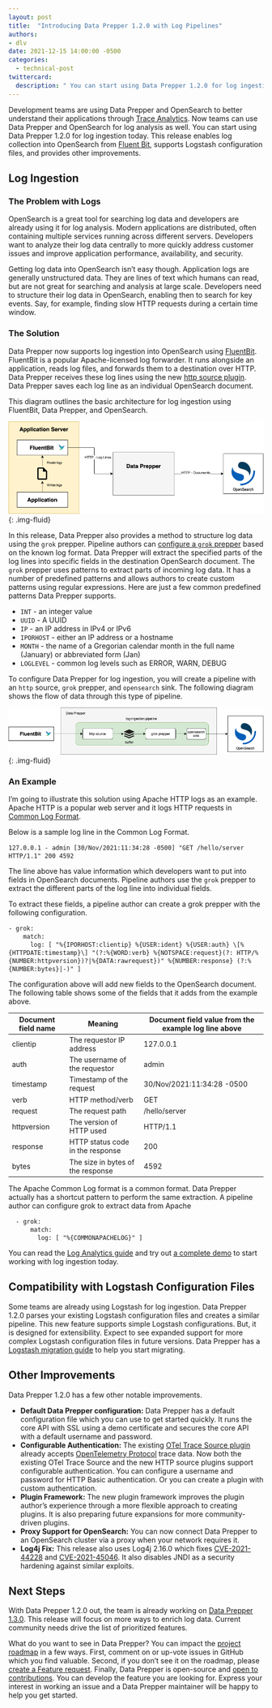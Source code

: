 ```yaml
---
layout: post
title:  "Introducing Data Prepper 1.2.0 with Log Pipelines"
authors:
- dlv
date: 2021-12-15 14:00:00 -0500
categories:
  - technical-post
twittercard:
  description: " You can start using Data Prepper 1.2.0 for log ingestion today. This release enables log collection into OpenSearch from Fluent Bit."
---
```


Development teams are using Data Prepper and OpenSearch to better understand their applications through 
[Trace Analytics](https://opensearch.org/docs/latest/observability-plugins/trace/index/). Now teams can 
use Data Prepper and OpenSearch for log analysis as well. You can start using Data Prepper 1.2.0 for 
log ingestion today. This release enables log collection into OpenSearch from 
[Fluent Bit](https://fluentbit.io/), supports Logstash configuration files, and provides other improvements.

## Log Ingestion

### The Problem with Logs

OpenSearch is a great tool for searching log data and developers are already using it for log analysis. 
Modern applications are distributed, often containing multiple services running across different servers. 
Developers want to analyze their log data centrally to more quickly address customer issues and improve 
application performance, availability, and security.

Getting log data into OpenSearch isn’t easy though. Application logs are generally unstructured data. 
They are lines of text which humans can read, but are not great for searching and analysis at large scale. 
Developers need to structure their log data in OpenSearch, enabling then to search for key events. Say, for 
example, finding slow HTTP requests during a certain time window.

### The Solution

Data Prepper now supports log ingestion into OpenSearch using [FluentBit](https://fluentbit.io/). FluentBit 
is a popular Apache-licensed log forwarder. It runs alongside an application, reads log files, and forwards them 
to a destination over HTTP. Data Prepper receives these log lines using the new 
[http source plugin](https://github.com/opensearch-project/data-prepper/tree/main/data-prepper-plugins/http-source).
Data Prepper saves each log line as an individual OpenSearch document.

This diagram outlines the basic architecture for log ingestion using FluentBit, Data Prepper, and OpenSearch.

![Architecture](/assets/media/blog-images/2021-12-15-Introducing-Data-Prepper-1.2.0-with-Log-Pipelines/Architecture.png){: .img-fluid}

In this release, Data Prepper also provides a method to structure log data using the `grok` prepper. Pipeline authors can 
[configure a `grok` prepper](https://github.com/opensearch-project/data-prepper/tree/main/data-prepper-plugins/grok-prepper) 
based on the known log format. Data Prepper will extract the specified parts of the log lines into specific fields in the 
destination OpenSearch document. The `grok` prepper uses patterns to extract parts of incoming log data. It has a number of 
predefined patterns and allows authors to create custom patterns using regular expressions. Here are just a few common 
predefined patterns Data Prepper supports.

* `INT` - an integer value
* `UUID` - A UUID
* `IP` - an IP address in IPv4 or IPv6
* `IPORHOST` - either an IP address or a hostname
* `MONTH` - the name of a Gregorian calendar month in the full name (January) or abbreviated form (Jan)
* `LOGLEVEL` - common log levels such as ERROR, WARN, DEBUG

To configure Data Prepper for log ingestion, you will create a pipeline with an `http` source, `grok` prepper, and `opensearch` sink. 
The following diagram shows the flow of data through this type of pipeline.

![Pipeline](/assets/media/blog-images/2021-12-15-Introducing-Data-Prepper-1.2.0-with-Log-Pipelines/Pipeline.png){: .img-fluid}

### An Example

I’m going to illustrate this solution using Apache HTTP logs as an example. Apache HTTP is a popular web server and it 
logs HTTP requests in [Common Log Format](https://httpd.apache.org/docs/2.4/logs.html#accesslog).

Below is a sample log line in the Common Log Format.

```
127.0.0.1 - admin [30/Nov/2021:11:34:28 -0500] "GET /hello/server HTTP/1.1" 200 4592
```

The line above has value information which developers want to put into fields in OpenSearch documents. Pipeline authors use
the `grok` prepper to extract the different parts of the log line into individual fields.

To extract these fields, a pipeline author can create a grok prepper with the following configuration.

```
- grok:
    match:
      log: [ "%{IPORHOST:clientip} %{USER:ident} %{USER:auth} \[%{HTTPDATE:timestamp}\] "(?:%{WORD:verb} %{NOTSPACE:request}(?: HTTP/%{NUMBER:httpversion})?|%{DATA:rawrequest})" %{NUMBER:response} (?:%{NUMBER:bytes}|-)" ]
```

The configuration above will add new fields to the OpenSearch document. The following table shows some of the fields that it adds from the example above.

| Document field name | Meaning | Document field value from the example log line above |
| ----------- | ----------- | ----------- |
| clientip | The requestor IP address | 127.0.0.1 |
| auth | The username of the requestor | admin |
| timestamp | Timestamp of the request | 30/Nov/2021:11:34:28 -0500 |
| verb  |HTTP method/verb | GET |
| request |The request path | /hello/server |
| httpversion |  The version of HTTP used | HTTP/1.1 |
| response |  HTTP status code in the response | 200 |
| bytes | The size in bytes of the response | 4592 |

The Apache Common Log format is a common format. Data Prepper actually has a shortcut pattern to perform the same extraction. A pipeline author can configure grok to extract data from Apache

```
  - grok:
      match:
        log: [ "%{COMMONAPACHELOG}" ]
```

You can read the [Log Analytics guide](https://github.com/opensearch-project/data-prepper/blob/main/docs/log_analytics.md) 
and try out [a complete demo](https://github.com/opensearch-project/data-prepper/blob/main/examples/log-ingestion/log_ingestion_demo_guide.md) 
to start working with log ingestion today.

## Compatibility with Logstash Configuration Files

Some teams are already using Logstash for log ingestion. Data Prepper 1.2.0 parses your existing 
Logstash configuration files and creates a similar pipeline. This new feature supports simple Logstash 
configurations. But, it is designed for extensibility. Expect to see expanded support for more complex 
Logstash configuration files in future versions. Data Prepper has a 
[Logstash migration guide](https://github.com/opensearch-project/data-prepper/blob/main/docs/logstash_migration_guide.md) 
to help you start migrating.

## Other Improvements

Data Prepper 1.2.0 has a few other notable improvements.

* **Default Data Prepper configuration:** Data Prepper has a default configuration file which you can use to get started quickly. It runs the core API with SSL using a demo certificate and secures the core API with a default username and password.
* **Configurable Authentication:** The existing [OTel Trace Source plugin](https://github.com/opensearch-project/data-prepper/tree/main/data-prepper-plugins/otel-trace-source) already accepts [OpenTelemetry Protocol](https://github.com/open-telemetry/oteps/blob/main/text/0035-opentelemetry-protocol.md) trace data. Now both the existing OTel Trace Source and the new HTTP source plugins support configurable authentication. You can configure a username and password for HTTP Basic authentication. Or you can create a plugin with custom authentication.
* **Plugin Framework:** The new plugin framework improves the plugin author’s experience through a more flexible approach to creating plugins. It is also preparing future expansions for more community-driven plugins.
* **Proxy Support for OpenSearch:** You can now connect Data Prepper to an OpenSearch cluster via a proxy when your network requires it.
* **Log4j Fix:** This release also uses Log4j 2.16.0 which fixes [CVE-2021-44228](https://nvd.nist.gov/vuln/detail/CVE-2021-44228) and [CVE-2021-45046](https://cve.mitre.org/cgi-bin/cvename.cgi?name=CVE-2021-45046). It also disables JNDI as a security hardening against similar exploits.

## Next Steps

With Data Prepper 1.2.0 out, the team is already working on 
[Data Prepper 1.3.0](https://github.com/opensearch-project/data-prepper/milestone/2). 
This release will focus on more ways to enrich log data. Current community needs drive the list of prioritized features.

What do you want to see in Data Prepper? You can impact the [project roadmap](https://github.com/opensearch-project/data-prepper/projects/1) 
in a few ways. First, comment on or up-vote issues in GitHub which you find valuable. Second, if you 
don’t see it on the roadmap, please [create a Feature request](https://github.com/opensearch-project/data-prepper/issues/new/choose). 
Finally, Data Prepper is open-source and [open to contributions](https://github.com/opensearch-project/data-prepper/blob/main/CONTRIBUTING.md). 
You can develop the feature you are looking for. Express your interest in working an issue and a Data Prepper maintainer 
will be happy to help you get started.
